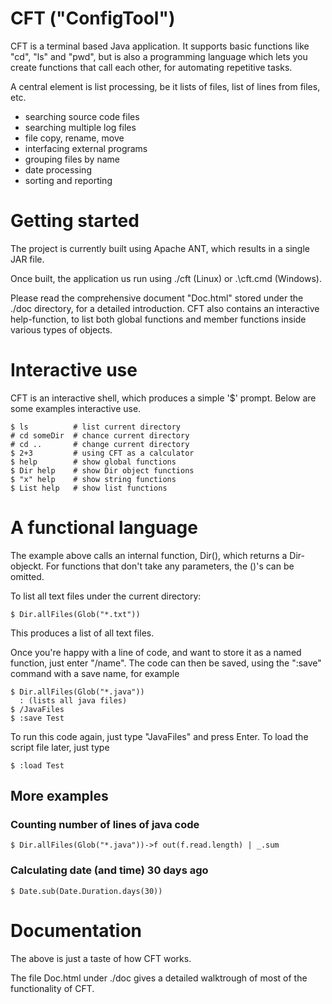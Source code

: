 # CFT ("ConfigTool")

CFT is a terminal based Java application.
It supports basic functions like "cd", "ls" and "pwd", but is also a programming language which lets you 
create functions that call each other, for automating repetitive tasks.

A central element is list processing, be it lists of files, list of lines from files, etc. 

- searching source code files
- searching multiple log files
- file copy, rename, move
- interfacing external programs
- grouping files by name
- date processing
- sorting and reporting
 

# Getting started

The project is currently built using Apache ANT, which results in a single JAR file.

Once built, the application us run using ./cft (Linux) or .\cft.cmd (Windows).

Please read the comprehensive document "Doc.html" stored under the ./doc directory, for
a detailed introduction. CFT also contains an interactive help-function, to list both
global functions and member functions inside various types of objects. 


# Interactive use

CFT is an interactive shell, which
produces a simple '$' prompt. Below are some examples interactive use.
```
$ ls          # list current directory
# cd someDir  # chance current directory
# cd ..       # change current directory
$ 2+3         # using CFT as a calculator
$ help        # show global functions
$ Dir help    # show Dir object functions
$ "x" help    # show string functions
$ List help   # show list functions
```
# A functional language

The example above calls an internal function, Dir(), which returns a Dir-objeckt. For functions
that don't take any parameters, the ()'s can be omitted.

To list all text files under the current directory:

```
$ Dir.allFiles(Glob("*.txt"))
```

This produces a list of all text files. 

Once you're happy with a line of code, and want to
store it as a named function, just enter "/name". The code can then be saved, using the 
":save" command with a save name, for example

```
$ Dir.allFiles(Glob("*.java"))
  : (lists all java files)
$ /JavaFiles
$ :save Test
```

To run this code again, just type "JavaFiles" and press Enter. To load the script file
later, just type

```
$ :load Test
```

## More examples

### Counting number of lines of java code

```
$ Dir.allFiles(Glob("*.java"))->f out(f.read.length) | _.sum
```

### Calculating date (and time) 30 days ago

```
$ Date.sub(Date.Duration.days(30))
```



# Documentation

The above is just a taste of how CFT works. 

The file Doc.html under ./doc gives a detailed walktrough of most of the functionality
of CFT.




